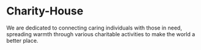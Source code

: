 # Charity-House
We are dedicated to connecting caring individuals with those in need, spreading warmth through various charitable activities to make the world a better place.
